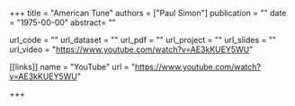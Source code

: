 +++
title = "American Tune"
authors = ["Paul Simon"]
publication = ""
date = "1975-00-00"
abstract= ""

url_code = ""
url_dataset = ""
url_pdf = ""
url_project = ""
url_slides = ""
url_video = "https://www.youtube.com/watch?v=AE3kKUEY5WU"

[[links]]
    name = "YouTube"
    url = "https://www.youtube.com/watch?v=AE3kKUEY5WU"

+++